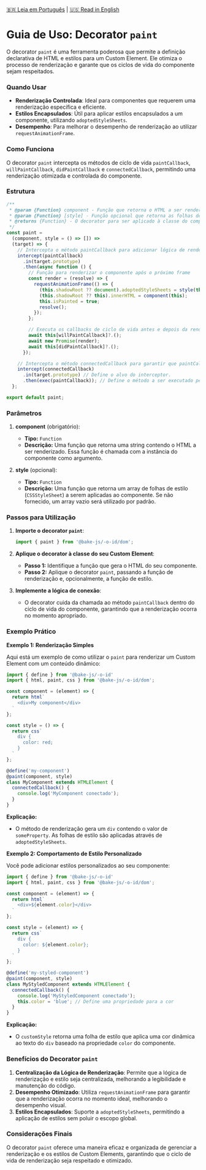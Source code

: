 [🇧🇷 Leia em Português](./README.pt-BR.md) | [🇺🇸 Read in English](./README.md)

# Guia de Uso: Decorator `paint`

O decorator `paint` é uma ferramenta poderosa que permite a definição declarativa de HTML e estilos para um Custom Element. Ele otimiza o processo de renderização e garante que os ciclos de vida do componente sejam respeitados.

### Quando Usar

- **Renderização Controlada**: Ideal para componentes que requerem uma renderização específica e eficiente.
- **Estilos Encapsulados**: Útil para aplicar estilos encapsulados a um componente, utilizando `adoptedStyleSheets`.
- **Desempenho**: Para melhorar o desempenho de renderização ao utilizar `requestAnimationFrame`.

### Como Funciona

O decorator `paint` intercepta os métodos de ciclo de vida `paintCallback`, `willPaintCallback`, `didPaintCallback` e `connectedCallback`, permitindo uma renderização otimizada e controlada do componente.

### Estrutura

```javascript
/**
 * @param {Function} component - Função que retorna o HTML a ser renderizado.
 * @param {Function} [style] - Função opcional que retorna as folhas de estilo a serem aplicadas.
 * @returns {Function} - O decorator para ser aplicado à classe do componente.
 */
const paint =
  (component, style = () => []) =>
  (target) => {
    // Intercepta o método paintCallback para adicionar lógica de renderização
    intercept(paintCallback)
      .in(target.prototype)
      .then(async function () {
        // Função para renderizar o componente após o próximo frame
        const render = (resolve) => {
          requestAnimationFrame(() => {
            (this.shadowRoot ?? document).adoptedStyleSheets = style(this);
            (this.shadowRoot ?? this).innerHTML = component(this);
            this.isPainted = true;
            resolve();
          });
        };

        // Executa os callbacks de ciclo de vida antes e depois da renderização
        await this[willPaintCallback]?.();
        await new Promise(render);
        await this[didPaintCallback]?.();
      });

    // Intercepta o método connectedCallback para garantir que paintCallback seja chamado
    intercept(connectedCallback)
      .in(target.prototype) // Define o alvo do interceptor.
      .then(exec(paintCallback)); // Define o método a ser executado pelo interceptor.
  };

export default paint;
```

### Parâmetros

1. **component** (obrigatório):
   - **Tipo:** `Function`
   - **Descrição:** Uma função que retorna uma string contendo o HTML a ser renderizado. Essa função é chamada com a instância do componente como argumento.

2. **style** (opcional):
   - **Tipo:** `Function`
   - **Descrição:** Uma função que retorna um array de folhas de estilo (`CSSStyleSheet`) a serem aplicadas ao componente. Se não fornecido, um array vazio será utilizado por padrão.

### Passos para Utilização

1. **Importe o decorator `paint`**:

   ```javascript
   import { paint } from '@bake-js/-o-id/dom';
   ```

2. **Aplique o decorator à classe do seu Custom Element**:

   - **Passo 1:** Identifique a função que gera o HTML do seu componente.
   - **Passo 2:** Aplique o decorator `paint`, passando a função de renderização e, opcionalmente, a função de estilo.

3. **Implemente a lógica de conexão**:

   - O decorator cuida da chamada ao método `paintCallback` dentro do ciclo de vida do componente, garantindo que a renderização ocorra no momento apropriado.

### Exemplo Prático

**Exemplo 1: Renderização Simples**

Aqui está um exemplo de como utilizar o `paint` para renderizar um Custom Element com um conteúdo dinâmico:

```javascript
import { define } from '@bake-js/-o-id'
import { html, paint, css } from '@bake-js/-o-id/dom';

const component = (element) => {
  return html`
    <div>My component</div>
  `
};

const style = () => {
  return css`
    div {
      color: red;
    }
  `
};

@define('my-component')
@paint(component, style)
class MyComponent extends HTMLElement {
  connectedCallback() {
    console.log('MyComponent conectado');
  }
}
```

**Explicação:**
- O método de renderização gera um `div` contendo o valor de `someProperty`. As folhas de estilo são aplicadas através de `adoptedStyleSheets`.

**Exemplo 2: Comportamento de Estilo Personalizado**

Você pode adicionar estilos personalizados ao seu componente:

```javascript
import { define } from '@bake-js/-o-id'
import { html, paint, css } from '@bake-js/-o-id/dom';

const component = (element) => {
  return html`
    <div>${element.color}</div>
  `
};

const style = (element) => {
  return css`
    div {
      color: ${element.color};
    }
  `
};

@define('my-styled-component')
@paint(component, style)
class MyStyledComponent extends HTMLElement {
  connectedCallback() {
    console.log('MyStyledComponent conectado');
    this.color = 'blue'; // Define uma propriedade para a cor
  }
}
```

**Explicação:**
- O `customStyle` retorna uma folha de estilo que aplica uma cor dinâmica ao texto do `div` baseado na propriedade `color` do componente.

### Benefícios do Decorator `paint`

1. **Centralização da Lógica de Renderização**: Permite que a lógica de renderização e estilo seja centralizada, melhorando a legibilidade e manutenção do código.
2. **Desempenho Otimizado**: Utiliza `requestAnimationFrame` para garantir que a renderização ocorra no momento ideal, melhorando o desempenho visual.
3. **Estilos Encapsulados**: Suporte a `adoptedStyleSheets`, permitindo a aplicação de estilos sem poluir o escopo global.

### Considerações Finais

O decorator `paint` oferece uma maneira eficaz e organizada de gerenciar a renderização e os estilos de Custom Elements, garantindo que o ciclo de vida de renderização seja respeitado e otimizado.
